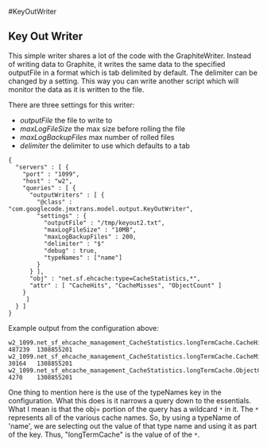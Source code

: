 #KeyOutWriter

## Key Out Writer

This simple writer shares a lot of the code with the GraphiteWriter.
Instead of writing data to Graphite, it writes the same data to the
specified outputFile in a format which is tab delimited by default. The delimiter can be changed by a setting. This way you can write another script which will monitor the data as it is written to the file.

There are three settings for this writer:

  * *outputFile* the file to write to
  * *maxLogFileSize* the max size before rolling the file
  * *maxLogBackupFiles* max number of rolled files
  * *delimiter* the delimiter to use which defaults to a tab

```
{
  "servers" : [ {
    "port" : "1099",
    "host" : "w2",
    "queries" : [ {
      "outputWriters" : [ {
        "@class" : "com.googlecode.jmxtrans.model.output.KeyOutWriter",
        "settings" : {
          "outputFile" : "/tmp/keyout2.txt",
          "maxLogFileSize" : "10MB",
          "maxLogBackupFiles" : 200,
          "delimiter" : "$" 
          "debug" : true,
          "typeNames" : ["name"]
        }
      } ],
      "obj" : "net.sf.ehcache:type=CacheStatistics,*",
      "attr" : [ "CacheHits", "CacheMisses", "ObjectCount" ]
    }
     ]
  } ]
}
```

Example output from the configuration above:

```
w2_1099.net_sf_ehcache_management_CacheStatistics.longTermCache.CacheHits	487239	1308855201
w2_1099.net_sf_ehcache_management_CacheStatistics.longTermCache.CacheMisses	30164	1308855201
w2_1099.net_sf_ehcache_management_CacheStatistics.longTermCache.ObjectCount	4270	1308855201
```

One thing to mention here is the use of the typeNames key in the
configuration. What this does is it narrows a query down to the
essentials. What I mean is that the obj= portion of the query has a
wildcard ```*``` in it. The ```*``` represents all of the various cache
names. So, by using a typeName of 'name', we are selecting out the value
of that type name and using it as part of the key. Thus, "longTermCache"
is the value of of the ```*```.